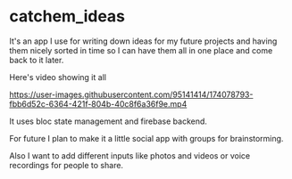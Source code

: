 # catchem_ideas

It's an app I use for writing down ideas for my future projects and having them nicely sorted in time so I can have them all in one place and come back to it later.

Here's video showing it all


https://user-images.githubusercontent.com/95141414/174078793-fbb6d52c-6364-421f-804b-40c8f6a36f9e.mp4


It uses bloc state management and firebase backend.

For future I plan to make it a little social app with groups for brainstorming.

Also I want to add different inputs like photos and videos or voice recordings for people to share.

